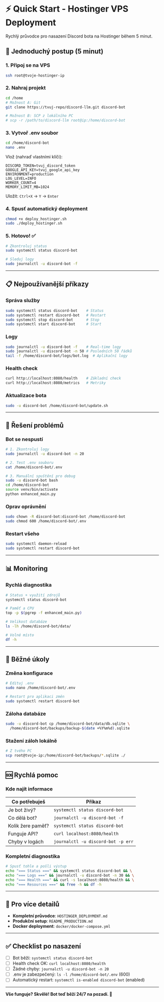 # ⚡ Quick Start - Hostinger VPS Deployment

Rychlý průvodce pro nasazení Discord bota na Hostinger během 5 minut.

## 🚀 Jednoduchý postup (5 minut)

### 1. Připoj se na VPS
```bash
ssh root@tvoje-hostinger-ip
```

### 2. Nahraj projekt
```bash
cd /home
# Možnost A: Git
git clone https://tvuj-repo/discord-llm.git discord-bot

# Možnost B: SCP z lokálního PC
# scp -r /path/to/discord-llm root@ip:/home/discord-bot
```

### 3. Vytvoř .env soubor
```bash
cd /home/discord-bot
nano .env
```

Vlož (nahraď vlastními klíči):
```env
DISCORD_TOKEN=tvuj_discord_token
GOOGLE_API_KEY=tvuj_google_api_key
ENVIRONMENT=production
LOG_LEVEL=INFO
WORKER_COUNT=4
MEMORY_LIMIT_MB=1024
```
Uložit: `Ctrl+X` → `Y` → `Enter`

### 4. Spusť automatický deployment
```bash
chmod +x deploy_hostinger.sh
sudo ./deploy_hostinger.sh
```

### 5. Hotovo! ✅
```bash
# Zkontroluj status
sudo systemctl status discord-bot

# Sleduj logy
sudo journalctl -u discord-bot -f
```

---

## 📋 Nejpoužívanější příkazy

### Správa služby
```bash
sudo systemctl status discord-bot    # Status
sudo systemctl restart discord-bot   # Restart
sudo systemctl stop discord-bot      # Stop
sudo systemctl start discord-bot     # Start
```

### Logy
```bash
sudo journalctl -u discord-bot -f    # Real-time logy
sudo journalctl -u discord-bot -n 50 # Posledních 50 řádků
tail -f /home/discord-bot/logs/bot.log  # Aplikační logy
```

### Health check
```bash
curl http://localhost:8080/health    # Základní check
curl http://localhost:8080/metrics   # Metriky
```

### Aktualizace bota
```bash
sudo -u discord-bot /home/discord-bot/update.sh
```

---

## 🔧 Řešení problémů

### Bot se nespustí
```bash
# 1. Zkontroluj logy
sudo journalctl -u discord-bot -n 20

# 2. Test .env souboru
cat /home/discord-bot/.env

# 3. Manuální spuštění pro debug
sudo -u discord-bot bash
cd /home/discord-bot
source venv/bin/activate
python enhanced_main.py
```

### Oprav oprávnění
```bash
sudo chown -R discord-bot:discord-bot /home/discord-bot
sudo chmod 600 /home/discord-bot/.env
```

### Restart všeho
```bash
sudo systemctl daemon-reload
sudo systemctl restart discord-bot
```

---

## 📊 Monitoring

### Rychlá diagnostika
```bash
# Status + využití zdrojů
systemctl status discord-bot

# Paměť a CPU
top -p $(pgrep -f enhanced_main.py)

# Velikost databáze
ls -lh /home/discord-bot/data/

# Volné místo
df -h
```

---

## 🔄 Běžné úkoly

### Změna konfigurace
```bash
# Edituj .env
sudo nano /home/discord-bot/.env

# Restart pro aplikaci změn
sudo systemctl restart discord-bot
```

### Záloha databáze
```bash
sudo -u discord-bot cp /home/discord-bot/data/db.sqlite \
  /home/discord-bot/backups/backup-$(date +%Y%m%d).sqlite
```

### Stažení záloh lokálně
```bash
# Z tvého PC
scp root@tvoje-ip:/home/discord-bot/backups/*.sqlite ./
```

---

## 🆘 Rychlá pomoc

### Kde najít informace

| Co potřebuješ | Příkaz |
|---------------|---------|
| Je bot živý? | `systemctl status discord-bot` |
| Co dělá bot? | `journalctl -u discord-bot -f` |
| Kolik žere paměť? | `systemctl status discord-bot` |
| Funguje API? | `curl localhost:8080/health` |
| Chyby v logách | `journalctl -u discord-bot -p err` |

### Kompletní diagnostika
```bash
# Spusť tohle a pošli výstup
echo "=== Status ===" && systemctl status discord-bot && \
echo "=== Logs ===" && journalctl -u discord-bot -n 30 && \
echo "=== Health ===" && curl -s localhost:8080/health && \
echo "=== Resources ===" && free -h && df -h
```

---

## 📝 Pro více detailů

- **Kompletní průvodce**: `HOSTINGER_DEPLOYMENT.md`
- **Produkční setup**: `README_PRODUCTION.md`
- **Docker deployment**: `docker/docker-compose.yml`

---

## ✅ Checklist po nasazení

- [ ] Bot běží: `systemctl status discord-bot`
- [ ] Health check OK: `curl localhost:8080/health`
- [ ] Žádné chyby: `journalctl -u discord-bot -n 20`
- [ ] .env je zabezpečený: `ls -l /home/discord-bot/.env` (600)
- [ ] Automatický restart: `systemctl is-enabled discord-bot` (enabled)

---

**Vše funguje? Skvělé! Bot teď běží 24/7 na pozadí. 🎉**
